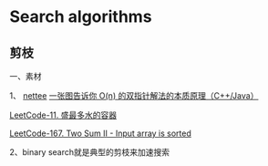 # Search algorithms





## 剪枝

一、素材

1、 [nettee](https://leetcode.cn/u/nettee/) [一张图告诉你 O(n) 的双指针解法的本质原理（C++/Java）](https://leetcode.cn/problems/two-sum-ii-input-array-is-sorted/solutions/87919/yi-zhang-tu-gao-su-ni-on-de-shuang-zhi-zhen-jie-fa/)  

[LeetCode-11. 盛最多水的容器](https://leetcode.cn/problems/container-with-most-water/) 

[LeetCode-167. Two Sum II - Input array is sorted](https://leetcode.cn/problems/two-sum-ii-input-array-is-sorted/)

2、binary search就是典型的剪枝来加速搜索

